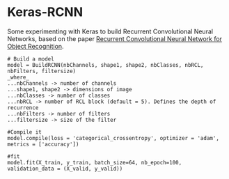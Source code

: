 # Keras-RCNN

Some experimenting with Keras to build Recurrent Convolutional Neural Networks, based on the paper [Recurrent Convolutional Neural Network for Object Recognition](http://www.cv-foundation.org/openaccess/content_cvpr_2015/papers/Liang_Recurrent_Convolutional_Neural_2015_CVPR_paper.pdf). 

```
# Build a model
model = BuildRCNN(nbChannels, shape1, shape2, nbClasses, nbRCL, nbFilters, filtersize)
_where_
...nbChannels -> number of channels
...shape1, shape2 -> dimensions of image
...nbClasses -> number of classes
...nbRCL -> number of RCL block (default = 5). Defines the depth of recurrence
...nbFilters -> number of filters
...filtersize -> size of the filter

#Compile it
model.compile(loss = 'categorical_crossentropy', optimizer = 'adam', metrics = ['accuracy'])

#fit
model.fit(X_train, y_train, batch_size=64, nb_epoch=100, validation_data = (X_valid, y_valid))
```


